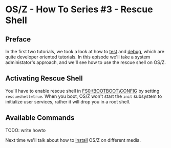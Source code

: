 OS/Z - How To Series #3 - Rescue Shell
======================================

Preface
-------

In the first two tutorials, we took a look at how to [test](https://github.com/bztsrc/osz/blob/master/docs/howto1-testing.md)
and [debug](https://github.com/bztsrc/osz/blob/master/docs/howto2-debug.md), which are quite developer oriented tutorials. In this episode we'll take a system administator's approach, and we'll see how to use the rescue shell on OS/Z.

Activating Rescue Shell
-----------------------

You'll have to enable rescue shell in [FS0:\BOOTBOOT\CONFIG](https://github.com/bztsrc/osz/blob/master/etc/CONFIG) by setting `rescueshell=true`. When you boot, OS/Z won't start the `init` subsystem to initialize user services, rather it will drop you
in a root shell.

Available Commands
------------------

TODO: write howto

Next time we'll talk about how to [install](https://github.com/bztsrc/osz/blob/master/docs/howto4-install.md) OS/Z on different media.
